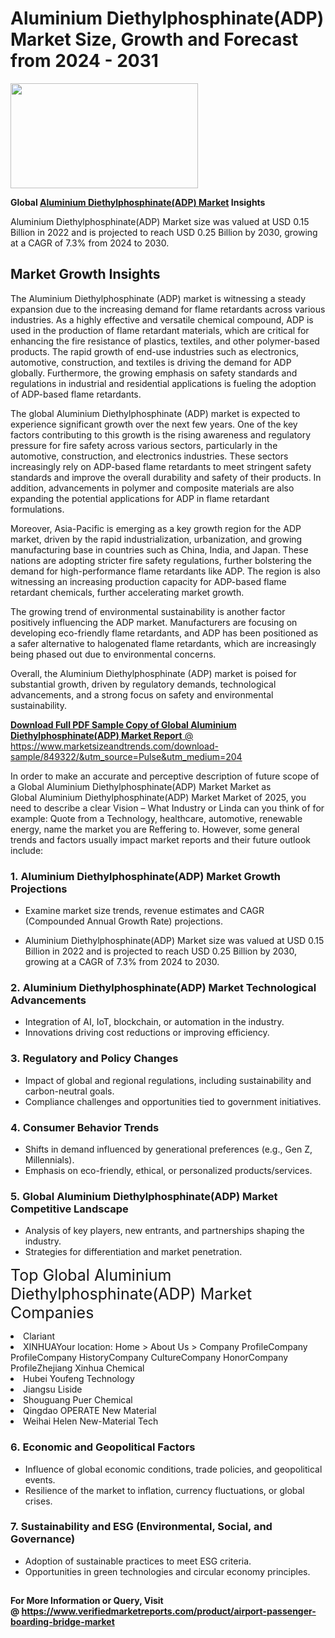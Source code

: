 <H1>Aluminium Diethylphosphinate(ADP) Market Size, Growth and Forecast from 2024 - 2031</H1><img class="aligncenter size-medium wp-image-584254" src="https://thirdeyenews.in/wp-content/uploads/2024/09/Global-Market-Research-300x168.jpeg" alt="" width="300" height="168" /><p><strong>Global&nbsp;<a href="https://www.marketsizeandtrends.com/download-sample/849322/&amp;utm_source=Pulse&amp;utm_medium=204">Aluminium Diethylphosphinate(ADP) Market</a> Insights</strong></p><p>Aluminium Diethylphosphinate(ADP) Market size was valued at USD 0.15 Billion in 2022 and is projected to reach USD 0.25 Billion by 2030, growing at a CAGR of 7.3% from 2024 to 2030.</p><p><h2>Market Growth Insights</h2> <p>The Aluminium Diethylphosphinate (ADP) market is witnessing a steady expansion due to the increasing demand for flame retardants across various industries. As a highly effective and versatile chemical compound, ADP is used in the production of flame retardant materials, which are critical for enhancing the fire resistance of plastics, textiles, and other polymer-based products. The rapid growth of end-use industries such as electronics, automotive, construction, and textiles is driving the demand for ADP globally. Furthermore, the growing emphasis on safety standards and regulations in industrial and residential applications is fueling the adoption of ADP-based flame retardants.</p> <p><a href="#"></a></p> <p>The global Aluminium Diethylphosphinate (ADP) market is expected to experience significant growth over the next few years. One of the key factors contributing to this growth is the rising awareness and regulatory pressure for fire safety across various sectors, particularly in the automotive, construction, and electronics industries. These sectors increasingly rely on ADP-based flame retardants to meet stringent safety standards and improve the overall durability and safety of their products. In addition, advancements in polymer and composite materials are also expanding the potential applications for ADP in flame retardant formulations.</p> <p>Moreover, Asia-Pacific is emerging as a key growth region for the ADP market, driven by the rapid industrialization, urbanization, and growing manufacturing base in countries such as China, India, and Japan. These nations are adopting stricter fire safety regulations, further bolstering the demand for high-performance flame retardants like ADP. The region is also witnessing an increasing production capacity for ADP-based flame retardant chemicals, further accelerating market growth.</p> <p>The growing trend of environmental sustainability is another factor positively influencing the ADP market. Manufacturers are focusing on developing eco-friendly flame retardants, and ADP has been positioned as a safer alternative to halogenated flame retardants, which are increasingly being phased out due to environmental concerns.</p> <p>Overall, the Aluminium Diethylphosphinate (ADP) market is poised for substantial growth, driven by regulatory demands, technological advancements, and a strong focus on safety and environmental sustainability.</p> <p><a href="#"></p><p><span class=""><strong>Download Full PDF Sample Copy of Global Aluminium Diethylphosphinate(ADP) Market Report</strong> @ <a href="https://www.marketsizeandtrends.com/download-sample/849322/&amp;utm_source=Pulse&amp;utm_medium=204" target="_blank">https://www.marketsizeandtrends.com/download-sample/849322/&amp;utm_source=Pulse&amp;utm_medium=204</a></span></p><p>In order to make an accurate and perceptive description of future scope of a Global&nbsp;Aluminium Diethylphosphinate(ADP) Market Market as Global&nbsp;Aluminium Diethylphosphinate(ADP) Market Market of 2025, you need to describe a clear Vision &ndash; What Industry or Linda can you think of for example: Quote from a Technology, healthcare, automotive, renewable energy, name the market you are Reffering to. However, some general trends and factors usually impact market reports and their future outlook include:</p><h3>1.&nbsp;<strong>Aluminium Diethylphosphinate(ADP) Market Growth Projections</strong></h3><ul><li>Examine market size trends, revenue estimates and CAGR (Compounded Annual Growth Rate) projections.</li><li><p>Aluminium Diethylphosphinate(ADP) Market size was valued at USD 0.15 Billion in 2022 and is projected to reach USD 0.25 Billion by 2030, growing at a CAGR of 7.3% from 2024 to 2030.</p></li></ul><h3>2.&nbsp;<strong>Aluminium Diethylphosphinate(ADP) Market Technological Advancements</strong></h3><ul><li>Integration of AI, IoT, blockchain, or automation in the industry.</li><li>Innovations driving cost reductions or improving efficiency.</li></ul><h3>3.&nbsp;<strong>Regulatory and Policy Changes</strong></h3><ul><li>Impact of global and regional regulations, including sustainability and carbon-neutral goals.</li><li>Compliance challenges and opportunities tied to government initiatives.</li></ul><h3>4.&nbsp;<strong>Consumer Behavior Trends</strong></h3><ul><li>Shifts in demand influenced by generational preferences (e.g., Gen Z, Millennials).</li><li>Emphasis on eco-friendly, ethical, or personalized products/services.</li></ul><h3>5.&nbsp;<strong>Global Aluminium Diethylphosphinate(ADP) Market Competitive Landscape</strong></h3><ul><li>Analysis of key players, new entrants, and partnerships shaping the industry.</li><li>Strategies for differentiation and market penetration.</li></ul><p data-pm-slice="1 1 []"><span style="color: inherit; font-family: inherit; font-size: 25px;">Top Global Aluminium Diethylphosphinate(ADP) Market Companies</span></p><div class="" data-test-id=""><p><li>Clariant</li><li> XINHUAYour location: Home > About Us > Company ProfileCompany ProfileCompany HistoryCompany CultureCompany HonorCompany ProfileZhejiang Xinhua Chemical</li><li> Hubei Youfeng Technology</li><li> Jiangsu Liside</li><li> Shouguang Puer Chemical</li><li> Qingdao OPERATE New Material</li><li> Weihai Helen New-Material Tech</li></p></div><h3>6.&nbsp;<strong>Economic and Geopolitical Factors</strong></h3><ul><li>Influence of global economic conditions, trade policies, and geopolitical events.</li><li>Resilience of the market to inflation, currency fluctuations, or global crises.</li></ul><h3>7.&nbsp;<strong>Sustainability and ESG (Environmental, Social, and Governance)</strong></h3><ul><li>Adoption of sustainable practices to meet ESG criteria.</li><li>Opportunities in green technologies and circular economy principles.</li></ul><h2><strong style="font-size: 14px;">For More Information or Query, Visit @&nbsp;</strong><a style="background-color: #ffffff; font-size: 14px;" href="https://www.marketsizeandtrends.com/report/aluminium-diethylphosphinate-adp-market/" target="_blank">https://www.verifiedmarketreports.com/product/airport-passenger-boarding-bridge-market</a></h2>
